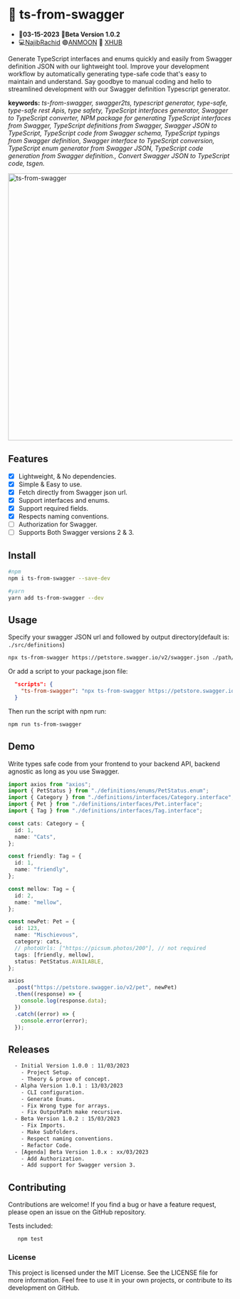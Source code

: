 # :chopsticks: ts-from-swagger
- :date:**03-15-2023** :pushpin:**Beta Version 1.0.2**
- :computer:<a href="https://github.com/n4j1Br4ch1D" target="_blank" title="NajibRachid: Agile full-stack developer">NajibRachid</a> :purple_circle:<a href="https://anmoonweb.com/?ref=ts-from-swagger" target="_blank" title="ANMOON: Right talents at the right place ">ANMOON</a> :office: <a href="https://x-hub.io/?ref=ts-from-swagger" target="_blank" title="XHUB: For Developers By Developers">XHUB</a>

Generate TypeScript interfaces and enums quickly and easily from Swagger definition JSON with our lightweight tool. Improve your development workflow by automatically generating type-safe code that's easy to maintain and understand. Say goodbye to manual coding and hello to streamlined development with our Swagger definition Typescript generator.

**keywords:** _ts-from-swagger, swagger2ts, typescript generator, type-safe, type-safe rest Apis, type safety, TypeScript interfaces generator, Swagger to TypeScript converter, NPM package for generating TypeScript interfaces from Swagger, TypeScript definitions from Swagger, Swagger JSON to TypeScript, TypeScript code from Swagger schema, TypeScript typings from Swagger definition, Swagger interface to TypeScript conversion, TypeScript enum generator from Swagger JSON, TypeScript code generation from Swagger definition., Convert Swagger JSON to TypeScript code, tsgen._

<img src="https://raw.githubusercontent.com/n4j1Br4ch1D/ts-from-swagger/main/assets/ts-from-swagger.gif" alt="ts-from-swagger" height="600" />

## Features

- [x] Lightweight, & No dependencies.
- [x] Simple & Easy to use.
- [x] Fetch directly from Swagger json url. 
- [x] Support interfaces and enums. 
- [x] Support required fields. 
- [x] Respects naming conventions.
- [ ] Authorization for Swagger.
- [ ] Supports Both Swagger versions 2 & 3.

## Install

```sh
#npm
npm i ts-from-swagger --save-dev

#yarn
yarn add ts-from-swagger --dev
```

## Usage

Specify your swagger JSON url and followed by output directory(default is: `./src/definitions`)

```sh
npx ts-from-swagger https://petstore.swagger.io/v2/swagger.json ./path/to/output/dir

```
Or add a script to your package.json file:

```json
  "scripts": {
    "ts-from-swagger": "npx ts-from-swagger https://petstore.swagger.io/v2/swagger.json ./path/to/output/dir"
  }

```

Then run the script with npm run:

```sh
npm run ts-from-swagger
```
## Demo

Write types safe code from your frontend to your backend API,  backend agnostic as long as you use Swagger.

```ts
import axios from "axios";
import { PetStatus } from "./definitions/enums/PetStatus.enum";
import { Category } from "./definitions/interfaces/Category.interface";
import { Pet } from "./definitions/interfaces/Pet.interface";
import { Tag } from "./definitions/interfaces/Tag.interface";

const cats: Category = {
  id: 1,
  name: "Cats",
};

const friendly: Tag = {
  id: 1,
  name: "friendly",
};

const mellow: Tag = {
  id: 2,
  name: "mellow",
};

const newPet: Pet = {
  id: 123,
  name: "Mischievous",
  category: cats,
  // photoUrls: ["https://picsum.photos/200"], // not required
  tags: [friendly, mellow],
  status: PetStatus.AVAILABLE,
};

axios
  .post("https://petstore.swagger.io/v2/pet", newPet)
  .then((response) => {
    console.log(response.data);
  })
  .catch((error) => {
    console.error(error);
  });
```
## Releases

```txt
  - Initial Version 1.0.0 : 11/03/2023
    - Project Setup.
    - Theory & prove of concept.
  - Alpha Version 1.0.1 : 13/03/2023
    - CLI configuration.
    - Generate Enums.
    - Fix Wrong type for arrays.
    - Fix OutputPath make recursive.
  - Beta Version 1.0.2 : 15/03/2023
    - Fix Imports.
    - Make Subfolders.
    - Respect naming conventions.
    - Refactor Code.
  - [Agenda] Beta Version 1.0.x : xx/03/2023
    - Add Authorization.
    - Add support for Swagger version 3.
```

## Contributing

Contributions are welcome! If you find a bug or have a feature request, please open an issue on the GitHub repository.

Tests included:

```sh
   npm test
```

### License

This project is licensed under the MIT License. See the LICENSE file for more information. Feel free to use it in your own projects, or contribute to its development on GitHub.
